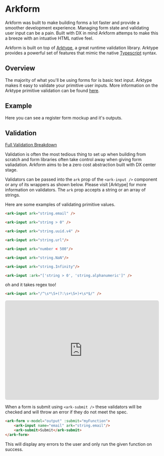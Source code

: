 
<script setup>
import ExampleIframe from "./components/example-iframe.vue"
</script>

# Arkform

Arkform was built to make building forms a lot faster and provide a smoother development experience. Managing form state and validating user input can be a pain. Built with DX in mind Arkform attemps to make this a breeze with an intuative HTML native feel.

Arkform is built on top of [Arktype](https://arktype.io), a great runtime validation library. Arktype provides a powerful set of features that mimic the native [Typescript](https://www.typescriptlang.org/) syntax. 


## Overview

The majority of what you'll be using forms for is basic text input. Arktype makes it easy to validate your primitive user inputs. More information on the Arktype primitive validation can be found [here](https://arktype.io/docs/primitives).

## Example 

Here you can see a register form mockup and it's outputs.


<ExampleIframe url="/" style="min-height: 575px;"/>


## Validation

[Full Validation Breakdown](/concepts/validation)

Validation is often the most tedious thing to set up when building from scratch and form libraries often take control away when giving form valiadation. Arkform aims to be a zero cost abstraction built with DX center stage.

Validators can be passed into the `ark` prop of the `<ark-input />` component or any of its wrappers as shown below. Please visit [Arktype] for more information on validators. The `ark` prop accepts a string or an array of strings.

Here are some examples of validating primitive values.

```html
<ark-input ark="string.email" />

<ark-input ark="string > 0" />

<ark-input ark="string.uuid.v4" />

<ark-input ark="string.url"/>

<ark-input ark="number < 500"/>

<ark-input ark="string.NaN"/>

<ark-input ark="string.Infinity"/>

<ark-input :ark="['string > 0', 'string.alphanumeric']" />
```

oh and it takes regex too!

```html
<ark-input ark="/^\s*\S+(?:\s+\S+)+\s*$/" />
```

<iframe 
  src="http://localhost:3000/validation" 
  width="100%"
  id="myIframe"
  style="border: none; border-radius: 6px; min-height: 325px;" 
></iframe>

When a form is submit using `<ark-submit />` these validators will be checked and will throw an error if they do not meet the spec.

```html
<ark-form v-model="output" :submit="myFunction">
    <ark-input name="email" ark="string.email"/>
    <ark-submit>Submit</ark-submit>
</ark-form>
```

This will display any errors to the user and only run the given function on success.


